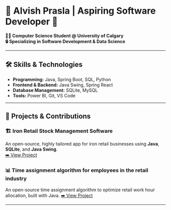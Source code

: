 # 🌟 Alvish Prasla | Aspiring Software Developer 🚀  

**👨‍💻 Computer Science Student @ University of Calgary**  
**🔒 Specializing in Software Development & Data Science** 

---

## 🛠️ Skills & Technologies  
- **Programming:** Java, Spring Boot, SQL, Python  
- **Frontend & Backend:** Java Swing, Spring React  
- **Database Management:** SQLite, MySQL  
- **Tools:** Power BI, Git, VS Code  

---

## 🚀 Projects & Contributions  
### 🏗️ Iron Retail Stock Management Software  
An open-source, highly tailored app for iron retail businesses using **Java**, **SQLite**, and **Java Swing**.  
[➡️ View Project](https://github.com/alvishprasla11/StockManagementSoftwareForIronRetailBusinesses)  

### 📊 Time assignment algorithm for employees in the retail industry  
An open-source time assignment algorithm to optimize retail work hour allocation, built with Java.
[➡️ View Project](https://github.com/alvishprasla11/StockManagementSoftwareForIronRetailBusinesses)  

---
